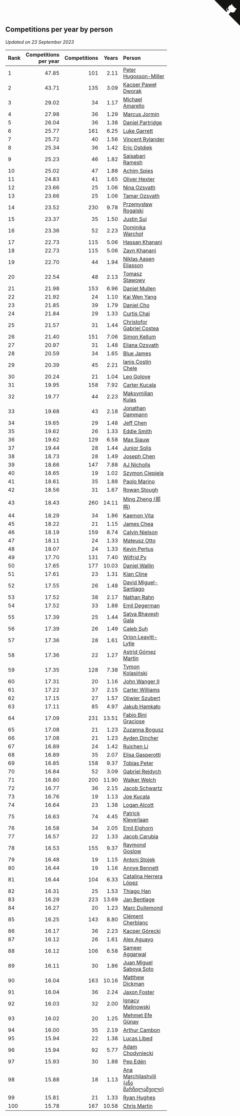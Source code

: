 ## Competitions per year by person

*Updated on 23 September 2023*

| Rank | Competitions per year | Competitions | Years | Person |
| :--- | ---: | ---: | ---: | :--- |
| 1 | 47.85 | 101 | 2.11 | [Peter Hugosson-Miller](https://www.worldcubeassociation.org/persons/2021HUGO01) |
| 2 | 43.71 | 135 | 3.09 | [Kacper Paweł Dworak](https://www.worldcubeassociation.org/persons/2020DWOR01) |
| 3 | 29.02 | 34 | 1.17 | [Michael Amarello](https://www.worldcubeassociation.org/persons/2022AMAR09) |
| 4 | 27.98 | 36 | 1.29 | [Marcus Jormin](https://www.worldcubeassociation.org/persons/2022JORM01) |
| 5 | 26.04 | 36 | 1.38 | [Daniel Partridge](https://www.worldcubeassociation.org/persons/2022PART02) |
| 6 | 25.77 | 161 | 6.25 | [Luke Garrett](https://www.worldcubeassociation.org/persons/2017GARR05) |
| 7 | 25.72 | 40 | 1.56 | [Vincent Rylander](https://www.worldcubeassociation.org/persons/2022RYLA01) |
| 8 | 25.34 | 36 | 1.42 | [Eric Ostdiek](https://www.worldcubeassociation.org/persons/2022OSTD01) |
| 9 | 25.23 | 46 | 1.82 | [Saisabari Ramesh](https://www.worldcubeassociation.org/persons/2021RAME01) |
| 10 | 25.02 | 47 | 1.88 | [Achim Spies](https://www.worldcubeassociation.org/persons/2021SPIE01) |
| 11 | 24.83 | 41 | 1.65 | [Oliver Hexter](https://www.worldcubeassociation.org/persons/2022HEXT01) |
| 12 | 23.66 | 25 | 1.06 | [Nina Ozsvath](https://www.worldcubeassociation.org/persons/2022OZSV03) |
| 13 | 23.66 | 25 | 1.06 | [Tamar Ozsvath](https://www.worldcubeassociation.org/persons/2022OZSV04) |
| 14 | 23.52 | 230 | 9.78 | [Przemysław Rogalski](https://www.worldcubeassociation.org/persons/2013ROGA02) |
| 15 | 23.37 | 35 | 1.50 | [Justin Sui](https://www.worldcubeassociation.org/persons/2022SUIJ01) |
| 16 | 23.36 | 52 | 2.23 | [Dominika Warchoł](https://www.worldcubeassociation.org/persons/2021WARC01) |
| 17 | 22.73 | 115 | 5.06 | [Hassan Khanani](https://www.worldcubeassociation.org/persons/2018KHAN26) |
| 18 | 22.73 | 115 | 5.06 | [Zayn Khanani](https://www.worldcubeassociation.org/persons/2018KHAN28) |
| 19 | 22.70 | 44 | 1.94 | [Niklas Aasen Eliasson](https://www.worldcubeassociation.org/persons/2021ELIA01) |
| 20 | 22.54 | 48 | 2.13 | [Tomasz Stawowy](https://www.worldcubeassociation.org/persons/2021STAW01) |
| 21 | 21.98 | 153 | 6.96 | [Daniel Mullen](https://www.worldcubeassociation.org/persons/2016MULL04) |
| 22 | 21.92 | 24 | 1.10 | [Kai Wen Yang](https://www.worldcubeassociation.org/persons/2022YANG19) |
| 23 | 21.85 | 39 | 1.79 | [Daniel Cho](https://www.worldcubeassociation.org/persons/2021CHOD01) |
| 24 | 21.84 | 29 | 1.33 | [Curtis Chai](https://www.worldcubeassociation.org/persons/2022CHAI02) |
| 25 | 21.57 | 31 | 1.44 | [Christofor Gabriel Costea](https://www.worldcubeassociation.org/persons/2022COST03) |
| 26 | 21.40 | 151 | 7.06 | [Simon Kellum](https://www.worldcubeassociation.org/persons/2016KELL12) |
| 27 | 20.97 | 31 | 1.48 | [Eliana Ozsvath](https://www.worldcubeassociation.org/persons/2022OZSV01) |
| 28 | 20.59 | 34 | 1.65 | [Blue James](https://www.worldcubeassociation.org/persons/2022JAME01) |
| 29 | 20.39 | 45 | 2.21 | [Ianis Costin Chele](https://www.worldcubeassociation.org/persons/2021CHEL01) |
| 30 | 20.24 | 21 | 1.04 | [Leo Golove](https://www.worldcubeassociation.org/persons/2022GOLO02) |
| 31 | 19.95 | 158 | 7.92 | [Carter Kucala](https://www.worldcubeassociation.org/persons/2015KUCA01) |
| 32 | 19.77 | 44 | 2.23 | [Maksymilian Kulas](https://www.worldcubeassociation.org/persons/2021KULA02) |
| 33 | 19.68 | 43 | 2.18 | [Jonathan Dammann](https://www.worldcubeassociation.org/persons/2021DAMM01) |
| 34 | 19.65 | 29 | 1.48 | [Jeff Chen](https://www.worldcubeassociation.org/persons/2022CHEN19) |
| 35 | 19.62 | 26 | 1.33 | [Eddie Smith](https://www.worldcubeassociation.org/persons/2022SMIT20) |
| 36 | 19.62 | 129 | 6.58 | [Max Siauw](https://www.worldcubeassociation.org/persons/2017SIAU02) |
| 37 | 19.44 | 28 | 1.44 | [Junior Solis](https://www.worldcubeassociation.org/persons/2022SOLI03) |
| 38 | 18.73 | 28 | 1.49 | [Joseph Chen](https://www.worldcubeassociation.org/persons/2022CHEN16) |
| 39 | 18.66 | 147 | 7.88 | [AJ Nicholls](https://www.worldcubeassociation.org/persons/2015NICH04) |
| 40 | 18.65 | 19 | 1.02 | [Szymon Ciepiela](https://www.worldcubeassociation.org/persons/2022CIEP01) |
| 41 | 18.61 | 35 | 1.88 | [Paolo Marino](https://www.worldcubeassociation.org/persons/2021MARI04) |
| 42 | 18.56 | 31 | 1.67 | [Rowan Stough](https://www.worldcubeassociation.org/persons/2022STOU01) |
| 43 | 18.43 | 260 | 14.11 | [Ming Zheng (郑鸣)](https://www.worldcubeassociation.org/persons/2009ZHEN11) |
| 44 | 18.29 | 34 | 1.86 | [Kaemon Vita](https://www.worldcubeassociation.org/persons/2021VITA01) |
| 45 | 18.22 | 21 | 1.15 | [James Chea](https://www.worldcubeassociation.org/persons/2022CHEA05) |
| 46 | 18.19 | 159 | 8.74 | [Calvin Nielson](https://www.worldcubeassociation.org/persons/2014NIEL03) |
| 47 | 18.11 | 24 | 1.33 | [Mateusz Otto](https://www.worldcubeassociation.org/persons/2022OTTO01) |
| 48 | 18.07 | 24 | 1.33 | [Kevin Pertus](https://www.worldcubeassociation.org/persons/2022PERT01) |
| 49 | 17.70 | 131 | 7.40 | [Wilfrid Py](https://www.worldcubeassociation.org/persons/2016PYWI01) |
| 50 | 17.65 | 177 | 10.03 | [Daniel Wallin](https://www.worldcubeassociation.org/persons/2013WALL03) |
| 51 | 17.61 | 23 | 1.31 | [Kian Cline](https://www.worldcubeassociation.org/persons/2022CLIN01) |
| 52 | 17.55 | 26 | 1.48 | [David Miguel-Santiago](https://www.worldcubeassociation.org/persons/2022MIGU02) |
| 53 | 17.52 | 38 | 2.17 | [Nathan Rahn](https://www.worldcubeassociation.org/persons/2021RAHN01) |
| 54 | 17.52 | 33 | 1.88 | [Emil Degerman](https://www.worldcubeassociation.org/persons/2021DEGE01) |
| 55 | 17.39 | 25 | 1.44 | [Satya Bhavesh Gala](https://www.worldcubeassociation.org/persons/2022GALA03) |
| 56 | 17.39 | 26 | 1.49 | [Caleb Suh](https://www.worldcubeassociation.org/persons/2022SUHC01) |
| 57 | 17.36 | 28 | 1.61 | [Orion Leavitt-Lytle](https://www.worldcubeassociation.org/persons/2022LEAV01) |
| 58 | 17.36 | 22 | 1.27 | [Astrid Gómez Martin](https://www.worldcubeassociation.org/persons/2022MART26) |
| 59 | 17.35 | 128 | 7.38 | [Tymon Kolasiński](https://www.worldcubeassociation.org/persons/2016KOLA02) |
| 60 | 17.31 | 20 | 1.16 | [John Wanger II](https://www.worldcubeassociation.org/persons/2022WANG39) |
| 61 | 17.22 | 37 | 2.15 | [Carter Williams](https://www.worldcubeassociation.org/persons/2021WILL06) |
| 62 | 17.15 | 27 | 1.57 | [Oliwier Szubert](https://www.worldcubeassociation.org/persons/2022SZUB01) |
| 63 | 17.11 | 85 | 4.97 | [Jakub Hamkało](https://www.worldcubeassociation.org/persons/2018HAMK01) |
| 64 | 17.09 | 231 | 13.51 | [Fabio Bini Graciose](https://www.worldcubeassociation.org/persons/2010GRAC02) |
| 65 | 17.08 | 21 | 1.23 | [Zuzanna Bogusz](https://www.worldcubeassociation.org/persons/2022BOGU01) |
| 66 | 17.08 | 21 | 1.23 | [Ayden Dincher](https://www.worldcubeassociation.org/persons/2022DINC01) |
| 67 | 16.89 | 24 | 1.42 | [Ruichen Li](https://www.worldcubeassociation.org/persons/2022LIRU02) |
| 68 | 16.89 | 35 | 2.07 | [Elisa Gasperotti](https://www.worldcubeassociation.org/persons/2021GASP01) |
| 69 | 16.85 | 158 | 9.37 | [Tobias Peter](https://www.worldcubeassociation.org/persons/2014PETE03) |
| 70 | 16.84 | 52 | 3.09 | [Gabriel Rejdych](https://www.worldcubeassociation.org/persons/2020REJD01) |
| 71 | 16.80 | 200 | 11.90 | [Walker Welch](https://www.worldcubeassociation.org/persons/2011WELC01) |
| 72 | 16.77 | 36 | 2.15 | [Jacob Schwartz](https://www.worldcubeassociation.org/persons/2021SCHW01) |
| 73 | 16.76 | 19 | 1.13 | [Joe Kucala](https://www.worldcubeassociation.org/persons/2022KUCA01) |
| 74 | 16.64 | 23 | 1.38 | [Logan Alcott](https://www.worldcubeassociation.org/persons/2022ALCO02) |
| 75 | 16.63 | 74 | 4.45 | [Patrick Kleverlaan](https://www.worldcubeassociation.org/persons/2019KLEV01) |
| 76 | 16.58 | 34 | 2.05 | [Emil Elghorn](https://www.worldcubeassociation.org/persons/2021ELGH01) |
| 77 | 16.57 | 22 | 1.33 | [Jacob Carubia](https://www.worldcubeassociation.org/persons/2022CARU02) |
| 78 | 16.53 | 155 | 9.37 | [Raymond Goslow](https://www.worldcubeassociation.org/persons/2014GOSL01) |
| 79 | 16.48 | 19 | 1.15 | [Antoni Stojek](https://www.worldcubeassociation.org/persons/2022STOJ03) |
| 80 | 16.44 | 19 | 1.16 | [Annye Bennett](https://www.worldcubeassociation.org/persons/2022BENN11) |
| 81 | 16.44 | 104 | 6.33 | [Catalina Herrera López](https://www.worldcubeassociation.org/persons/2017LOPE31) |
| 82 | 16.31 | 25 | 1.53 | [Thiago Han](https://www.worldcubeassociation.org/persons/2022HANT01) |
| 83 | 16.29 | 223 | 13.69 | [Jan Bentlage](https://www.worldcubeassociation.org/persons/2010BENT01) |
| 84 | 16.27 | 20 | 1.23 | [Marc Dullemond](https://www.worldcubeassociation.org/persons/2022DULL01) |
| 85 | 16.25 | 143 | 8.80 | [Clément Cherblanc](https://www.worldcubeassociation.org/persons/2014CHER05) |
| 86 | 16.17 | 36 | 2.23 | [Kacper Górecki](https://www.worldcubeassociation.org/persons/2021GORE01) |
| 87 | 16.12 | 26 | 1.61 | [Alex Aguayo](https://www.worldcubeassociation.org/persons/2022AGUA01) |
| 88 | 16.12 | 106 | 6.58 | [Sameer Aggarwal](https://www.worldcubeassociation.org/persons/2017AGGA01) |
| 89 | 16.11 | 30 | 1.86 | [Juan Miguel Saboya Soto](https://www.worldcubeassociation.org/persons/2021SOTO01) |
| 90 | 16.04 | 163 | 10.16 | [Matthew Dickman](https://www.worldcubeassociation.org/persons/2013DICK01) |
| 91 | 16.04 | 36 | 2.24 | [Jaxon Foster](https://www.worldcubeassociation.org/persons/2021FOST01) |
| 92 | 16.03 | 32 | 2.00 | [Ignacy Malinowski](https://www.worldcubeassociation.org/persons/2021MALI02) |
| 93 | 16.02 | 20 | 1.25 | [Mehmet Efe Günay](https://www.worldcubeassociation.org/persons/2022GUNA05) |
| 94 | 16.00 | 35 | 2.19 | [Arthur Cambon](https://www.worldcubeassociation.org/persons/2021CAMB01) |
| 95 | 15.94 | 22 | 1.38 | [Lucas Libed](https://www.worldcubeassociation.org/persons/2022LIBE02) |
| 96 | 15.94 | 92 | 5.77 | [Adam Chodyniecki](https://www.worldcubeassociation.org/persons/2017CHOD02) |
| 97 | 15.93 | 30 | 1.88 | [Pep Edén](https://www.worldcubeassociation.org/persons/2021EDEN01) |
| 98 | 15.88 | 18 | 1.13 | [Ana Marchilashvili (ანა მარჩილაშვილი)](https://www.worldcubeassociation.org/persons/2022MARC10) |
| 99 | 15.81 | 21 | 1.33 | [Ryan Hughes](https://www.worldcubeassociation.org/persons/2022HUGH04) |
| 100 | 15.78 | 167 | 10.58 | [Chris Martin](https://www.worldcubeassociation.org/persons/2013MART03) |


<a href="https://github.com/JustinTimeCuber/wca_statistics" class="github-corner" aria-label="View source on Github"><svg width="80" height="80" viewBox="0 0 250 250" style="fill:#151513; color:#fff; position: absolute; top: 0; border: 0; right: 0;" aria-hidden="true"><path d="M0,0 L115,115 L130,115 L142,142 L250,250 L250,0 Z"></path><path d="M128.3,109.0 C113.8,99.7 119.0,89.6 119.0,89.6 C122.0,82.7 120.5,78.6 120.5,78.6 C119.2,72.0 123.4,76.3 123.4,76.3 C127.3,80.9 125.5,87.3 125.5,87.3 C122.9,97.6 130.6,101.9 134.4,103.2" fill="currentColor" style="transform-origin: 130px 106px;" class="octo-arm"></path><path d="M115.0,115.0 C114.9,115.1 118.7,116.5 119.8,115.4 L133.7,101.6 C136.9,99.2 139.9,98.4 142.2,98.6 C133.8,88.0 127.5,74.4 143.8,58.0 C148.5,53.4 154.0,51.2 159.7,51.0 C160.3,49.4 163.2,43.6 171.4,40.1 C171.4,40.1 176.1,42.5 178.8,56.2 C183.1,58.6 187.2,61.8 190.9,65.4 C194.5,69.0 197.7,73.2 200.1,77.6 C213.8,80.2 216.3,84.9 216.3,84.9 C212.7,93.1 206.9,96.0 205.4,96.6 C205.1,102.4 203.0,107.8 198.3,112.5 C181.9,128.9 168.3,122.5 157.7,114.1 C157.9,116.9 156.7,120.9 152.7,124.9 L141.0,136.5 C139.8,137.7 141.6,141.9 141.8,141.8 Z" fill="currentColor" class="octo-body"></path></svg></a><style>.github-corner:hover .octo-arm{animation:octocat-wave 560ms ease-in-out}@keyframes octocat-wave{0%,100%{transform:rotate(0)}20%,60%{transform:rotate(-25deg)}40%,80%{transform:rotate(10deg)}}@media (max-width:500px){.github-corner:hover .octo-arm{animation:none}.github-corner .octo-arm{animation:octocat-wave 560ms ease-in-out}}</style>
